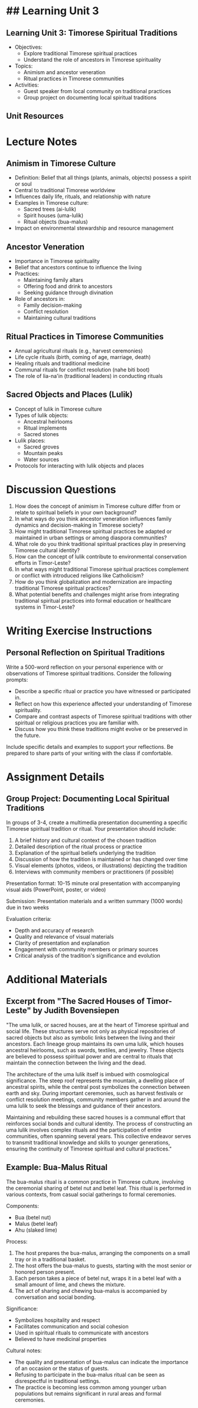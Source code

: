 # ## Learning Unit 3

## Learning Unit 3: Timorese Spiritual Traditions
- Objectives:
  * Explore traditional Timorese spiritual practices
  * Understand the role of ancestors in Timorese spirituality
- Topics:
  * Animism and ancestor veneration
  * Ritual practices in Timorese communities
- Activities:
  * Guest speaker from local community on traditional practices
  * Group project on documenting local spiritual traditions

## Unit Resources

# Lecture Notes

## Animism in Timorese Culture

- Definition: Belief that all things (plants, animals, objects) possess a spirit or soul
- Central to traditional Timorese worldview
- Influences daily life, rituals, and relationship with nature
- Examples in Timorese culture:
  - Sacred trees (ai-lulik)
  - Spirit houses (uma-lulik)
  - Ritual objects (bua-malus)
- Impact on environmental stewardship and resource management

## Ancestor Veneration

- Importance in Timorese spirituality
- Belief that ancestors continue to influence the living
- Practices:
  - Maintaining family altars
  - Offering food and drink to ancestors
  - Seeking guidance through divination
- Role of ancestors in:
  - Family decision-making
  - Conflict resolution
  - Maintaining cultural traditions

## Ritual Practices in Timorese Communities

- Annual agricultural rituals (e.g., harvest ceremonies)
- Life cycle rituals (birth, coming of age, marriage, death)
- Healing rituals and traditional medicine
- Communal rituals for conflict resolution (nahe biti boot)
- The role of lia-na'in (traditional leaders) in conducting rituals

## Sacred Objects and Places (Lulik)

- Concept of lulik in Timorese culture
- Types of lulik objects:
  - Ancestral heirlooms
  - Ritual implements
  - Sacred stones
- Lulik places:
  - Sacred groves
  - Mountain peaks
  - Water sources
- Protocols for interacting with lulik objects and places

# Discussion Questions

1. How does the concept of animism in Timorese culture differ from or relate to spiritual beliefs in your own background?
2. In what ways do you think ancestor veneration influences family dynamics and decision-making in Timorese society?
3. How might traditional Timorese spiritual practices be adapted or maintained in urban settings or among diaspora communities?
4. What role do you think traditional spiritual practices play in preserving Timorese cultural identity?
5. How can the concept of lulik contribute to environmental conservation efforts in Timor-Leste?
6. In what ways might traditional Timorese spiritual practices complement or conflict with introduced religions like Catholicism?
7. How do you think globalization and modernization are impacting traditional Timorese spiritual practices?
8. What potential benefits and challenges might arise from integrating traditional spiritual practices into formal education or healthcare systems in Timor-Leste?

# Writing Exercise Instructions

## Personal Reflection on Spiritual Traditions

Write a 500-word reflection on your personal experience with or observations of Timorese spiritual traditions. Consider the following prompts:

- Describe a specific ritual or practice you have witnessed or participated in.
- Reflect on how this experience affected your understanding of Timorese spirituality.
- Compare and contrast aspects of Timorese spiritual traditions with other spiritual or religious practices you are familiar with.
- Discuss how you think these traditions might evolve or be preserved in the future.

Include specific details and examples to support your reflections. Be prepared to share parts of your writing with the class if comfortable.

# Assignment Details

## Group Project: Documenting Local Spiritual Traditions

In groups of 3-4, create a multimedia presentation documenting a specific Timorese spiritual tradition or ritual. Your presentation should include:

1. A brief history and cultural context of the chosen tradition
2. Detailed description of the ritual process or practice
3. Explanation of the spiritual beliefs underlying the tradition
4. Discussion of how the tradition is maintained or has changed over time
5. Visual elements (photos, videos, or illustrations) depicting the tradition
6. Interviews with community members or practitioners (if possible)

Presentation format: 10-15 minute oral presentation with accompanying visual aids (PowerPoint, poster, or video)

Submission: Presentation materials and a written summary (1000 words) due in two weeks

Evaluation criteria:
- Depth and accuracy of research
- Quality and relevance of visual materials
- Clarity of presentation and explanation
- Engagement with community members or primary sources
- Critical analysis of the tradition's significance and evolution

# Additional Materials

## Excerpt from "The Sacred Houses of Timor-Leste" by Judith Bovensiepen

"The uma lulik, or sacred houses, are at the heart of Timorese spiritual and social life. These structures serve not only as physical repositories of sacred objects but also as symbolic links between the living and their ancestors. Each lineage group maintains its own uma lulik, which houses ancestral heirlooms, such as swords, textiles, and jewelry. These objects are believed to possess spiritual power and are central to rituals that maintain the connection between the living and the dead.

The architecture of the uma lulik itself is imbued with cosmological significance. The steep roof represents the mountain, a dwelling place of ancestral spirits, while the central post symbolizes the connection between earth and sky. During important ceremonies, such as harvest festivals or conflict resolution meetings, community members gather in and around the uma lulik to seek the blessings and guidance of their ancestors.

Maintaining and rebuilding these sacred houses is a communal effort that reinforces social bonds and cultural identity. The process of constructing an uma lulik involves complex rituals and the participation of entire communities, often spanning several years. This collective endeavor serves to transmit traditional knowledge and skills to younger generations, ensuring the continuity of Timorese spiritual and cultural practices."

## Example: Bua-Malus Ritual

The bua-malus ritual is a common practice in Timorese culture, involving the ceremonial sharing of betel nut and betel leaf. This ritual is performed in various contexts, from casual social gatherings to formal ceremonies.

Components:
- Bua (betel nut)
- Malus (betel leaf)
- Ahu (slaked lime)

Process:
1. The host prepares the bua-malus, arranging the components on a small tray or in a traditional basket.
2. The host offers the bua-malus to guests, starting with the most senior or honored person present.
3. Each person takes a piece of betel nut, wraps it in a betel leaf with a small amount of lime, and chews the mixture.
4. The act of sharing and chewing bua-malus is accompanied by conversation and social bonding.

Significance:
- Symbolizes hospitality and respect
- Facilitates communication and social cohesion
- Used in spiritual rituals to communicate with ancestors
- Believed to have medicinal properties

Cultural notes:
- The quality and presentation of bua-malus can indicate the importance of an occasion or the status of guests.
- Refusing to participate in the bua-malus ritual can be seen as disrespectful in traditional settings.
- The practice is becoming less common among younger urban populations but remains significant in rural areas and formal ceremonies.